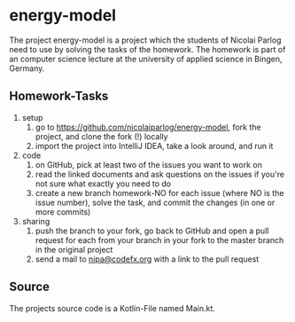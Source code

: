 # energy-model
The project energy-model is a project which the students of Nicolai Parlog need to use by solving the tasks of the homework.
The homework is part of an computer science lecture at the university of applied science in Bingen, Germany.

## Homework-Tasks
1. setup 
	1. go to https://github.com/nicolaiparlog/energy-model, fork the project, and clone the fork (!) locally
	1. import the project into IntelliJ IDEA, take a look around, and run it
1. code 
	1. on GitHub, pick at least two of the issues you want to work on
	1. read the linked documents and ask questions on the issues if you're not sure what exactly you need to do
	1. create a new branch homework-NO for each issue (where NO is the issue number), solve the task, and commit the changes (in one or more commits)
1. sharing 
	1. push the branch to your fork, go back to GitHub and open a pull request for each from your branch in your fork to the master branch in the original project
	1. send a mail to nipa@codefx.org with a link to the pull request

## Source
The projects source code is a Kotlin-File named Main.kt.
